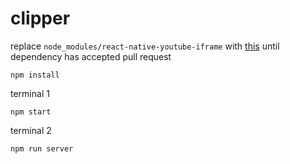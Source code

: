 # clipper

replace `node_modules/react-native-youtube-iframe` with [this](https://github.com/ddaaggeett/node_modules-react-native-youtube-iframe) until dependency has accepted pull request

	npm install

terminal 1

	npm start

terminal 2

	npm run server
